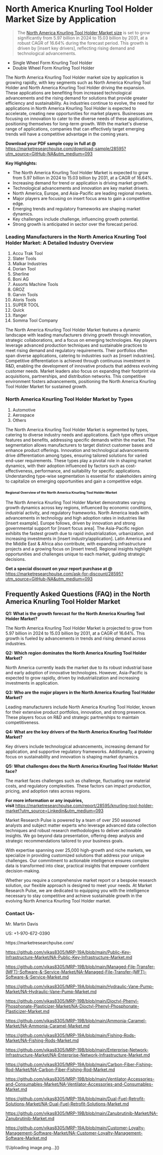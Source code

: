 
<h1>North America Knurling Tool Holder Market&nbsp;Size by Application</h1><blockquote><p>The <a href="https://marketresearchpulse.com/download-sample/28595?utm_source=GitHub-NA&amp;utm_medium=093">North America Knurling Tool Holder Market size</a> is set to grow significantly from 5.97 billion in 2024 to 15.03 billion by 2031, at a robust CAGR of 16.64% during the forecast period. This growth is driven by [insert key drivers], reflecting rising demand and technological advancements.</p></blockquote><ul><li>Single Wheel Form Knurling Tool Holder<li> Double Wheel Form Knurling Tool Holder</li></ul><p>The North America Knurling Tool Holder market size by application is growing rapidly, with key segments such as North America Knurling Tool Holder and North America Knurling Tool Holder driving the expansion. These applications are benefiting from increased technological advancements and the rising demand for solutions that provide greater efficiency and sustainability. As industries continue to evolve, the need for applications in North America Knurling Tool Holder is expected to accelerate, creating new opportunities for market players. Businesses are focusing on innovation to cater to the diverse needs of these applications, positioning themselves for long-term growth. With the market's diverse range of applications, companies that can effectively target emerging trends will have a competitive advantage in the coming years.</p><p><strong>Download your PDF sample copy in full at @ </strong><a href="https://marketresearchpulse.com/download-sample/28595?utm_source=GitHub-NA&amp;utm_medium=093">https://marketresearchpulse.com/download-sample/28595?utm_source=GitHub-NA&amp;utm_medium=093</a></p><p><strong>Key Highlights: </strong></p><ul><li>The North America Knurling Tool Holder Market is expected to grow from 5.97 billion in 2024 to 15.03 billion by 2031, at a CAGR of 16.64%.</li><li>Increasing demand for trend or application is driving market growth.</li><li>Technological advancements and innovation are key market drivers.</li><li>North America, Europe, and Asia-Pacific are leading regional markets.</li><li>Major players are focusing on insert focus area to gain a competitive edge.</li><li>Emerging trends and regulatory frameworks are shaping market dynamics.</li><li>Key challenges include challenge, influencing growth potential.</li><li>Strong growth is anticipated in sector over the forecast period.</li></ul><h3>Leading Manufacturers in the North America Knurling Tool Holder Market: A Detailed Industry Overview</h3><ol><li>Accu Trak Tool</li><li>Slater Tools</li><li>Malkar Industries</li><li>Dorian Tool</li><li>Sherline</li><li>Boni AG</li><li>Assorts Machine Tools</li><li>GROZ</li><li>Garvin Tools</li><li>Aloris Tools</li><li>SUPER TOOL</li><li>Quick</li><li>Ifanger</li><li>Somma Tool Company</li></ol><div class="flex max-w-full flex-col flex-grow"><div class="min-h-8 text-message flex w-full flex-col items-end gap-2 whitespace-normal break-words [.text-message+&amp;]:mt-5" dir="auto" data-message-author-role="assistant" data-message-id="fd8432e4-4910-450d-b182-61b7bfb0a01f" data-message-model-slug="gpt-4o"><div class="flex w-full flex-col gap-1 empty:hidden first:pt-[3px]"><div class="markdown prose w-full break-words dark:prose-invert light"><p>The North America Knurling Tool Holder Market features a dynamic landscape with leading manufacturers driving growth through innovation, strategic collaborations, and a focus on emerging technologies. Key players leverage advanced production techniques and sustainable practices to meet rising demand and regulatory requirements. Their portfolios often span diverse applications, catering to industries such as [insert industries]. Competitive differentiation is achieved through continuous investment in R&amp;D, enabling the development of innovative products that address evolving customer needs. Market leaders also focus on expanding their footprint via acquisitions, partnerships, and distribution networks. This competitive environment fosters advancements, positioning the North America Knurling Tool Holder Market for sustained growth.</p></div></div></div></div><h3>North America Knurling Tool Holder Market by Types</h3><ol><li>Automotive<li> Aerospace<li> Others</li></ol><div class="flex max-w-full flex-col flex-grow"><div class="min-h-8 text-message flex w-full flex-col items-end gap-2 whitespace-normal break-words [.text-message+&amp;]:mt-5" dir="auto" data-message-author-role="assistant" data-message-id="084470be-0bb7-4664-bddf-5156b4f41249" data-message-model-slug="gpt-4o-mini"><div class="flex w-full flex-col gap-1 empty:hidden first:pt-[3px]"><div class="markdown prose w-full break-words dark:prose-invert light"><p>The North America Knurling Tool Holder Market is segmented by types, catering to diverse industry needs and applications. Each type offers unique features and benefits, addressing specific demands within the market. The segmentation allows manufacturers to target distinct customer bases and enhance product offerings. Innovation and technological advancements drive differentiation among types, ensuring tailored solutions for varied end-user requirements. These types play a pivotal role in shaping market dynamics, with their adoption influenced by factors such as cost-effectiveness, performance, and suitability for specific applications. Understanding type-wise segmentation is essential for stakeholders aiming to capitalize on emerging opportunities and gain a competitive edge.</p></div></div></div></div><h3><span style="font-size: 11px;">Regional Overview of the North America Knurling Tool Holder Market</span></h3><div class="flex max-w-full flex-col flex-grow"><div class="min-h-8 text-message flex w-full flex-col items-end gap-2 whitespace-normal break-words [.text-message+&amp;]:mt-5" dir="auto" data-message-author-role="assistant" data-message-id="e9038762-ce64-4e30-91c9-9bd413514231" data-message-model-slug="gpt-4o-mini"><div class="flex w-full flex-col gap-1 empty:hidden first:pt-[3px]"><div class="markdown prose w-full break-words dark:prose-invert light"><p>The North America Knurling Tool Holder Market demonstrates varying growth dynamics across key regions, influenced by economic conditions, industrial activity, and regulatory frameworks. North America leads with advancements in technology and high adoption rates in industries like [insert example]. Europe follows, driven by innovation and strong governmental support for [insert focus area]. The Asia-Pacific region exhibits the fastest growth due to rapid industrialization, urbanization, and increasing investments in [insert industry/application]. Latin America and the Middle East &amp; Africa also contribute, with expanding infrastructure projects and a growing focus on [insert trend]. Regional insights highlight opportunities and challenges unique to each market, guiding strategic decisions.</p></div></div></div></div><p><strong>Get a special discount on your report purchase at @ </strong><a href="https://marketresearchpulse.com/ask-for-discount/28595?utm_source=GitHub-NA&amp;utm_medium=093">https://marketresearchpulse.com/ask-for-discount/28595?utm_source=GitHub-NA&amp;utm_medium=093</a></p><h2>Frequently Asked Questions (FAQ) in the North America Knurling Tool Holder Market</h2><p><strong>Q1: What is the growth forecast for the North America Knurling Tool Holder Market?</strong></p><p>The North America Knurling Tool Holder Market is projected to grow from 5.97 billion in 2024 to 15.03 billion by 2031, at a CAGR of 16.64%. This growth is fueled by advancements in trends and rising demand across industries.</p><p><strong>Q2: Which region dominates the North America Knurling Tool Holder Market?</strong></p><p>North America currently leads the market due to its robust industrial base and early adoption of innovative technologies. However, Asia-Pacific is expected to grow rapidly, driven by industrialization and increasing investments in application.</p><p><strong>Q3: Who are the major players in the North America Knurling Tool Holder Market?</strong></p><p>Leading manufacturers include North America Knurling Tool Holder, known for their extensive product portfolios, innovation, and strong presence. These players focus on R&amp;D and strategic partnerships to maintain competitiveness.</p><p><strong>Q4: What are the key drivers of the North America Knurling Tool Holder Market?</strong></p><p>Key drivers include technological advancements, increasing demand for application, and supportive regulatory frameworks. Additionally, a growing focus on sustainability and innovation is shaping market dynamics.</p><p><strong>Q5: What challenges does the North America Knurling Tool Holder Market face?</strong></p><p>The market faces challenges such as challenge, fluctuating raw material costs, and regulatory complexities. These factors can impact production, pricing, and adoption rates across regions.</p><p><strong>For more information or any inquiries, visit&nbsp;</strong><a href="https://marketresearchpulse.com/report/28595/knurling-tool-holder-market?utm_source=Linkedin&utm_medium=093">https://marketresearchpulse.com/report/28595/knurling-tool-holder-market?utm_source=Linkedin&utm_medium=093</a></p><p>Market Research Pulse is powered by a team of over 250 seasoned analysts and subject matter experts who leverage advanced data collection techniques and robust research methodologies to deliver actionable insights. We go beyond data presentation, offering deep analysis and strategic recommendations tailored to your business goals.</p><p>With expertise spanning over 25,000 high-growth and niche markets, we specialize in providing customized solutions that address your unique challenges. Our commitment to actionable intelligence ensures complex data is transformed into clear, practical insights that empower confident decision-making.</p><p>Whether you require a comprehensive market report or a bespoke research solution, our flexible approach is designed to meet your needs. At Market Research Pulse, we are dedicated to equipping you with the intelligence necessary to stay competitive and achieve sustainable growth in the evolving North America Knurling Tool Holder market.</p><h3><strong>Contact Us-</strong></h3><p>Mr. Martin Davis</p><p>US: +1-970-672-0390</p><p>https://marketresearchpulse.com/</p><p><a href="https://github.com/vikas8305/MRP-19A/blob/main/Public-Key-Infrastructure-Market/NA-Public-Key-Infrastructure-Market.md">https://github.com/vikas8305/MRP-19A/blob/main/Public-Key-Infrastructure-Market/NA-Public-Key-Infrastructure-Market.md</a></p><p><a href="https://github.com/vikas8305/MRP-19B/blob/main/Managed-File-Transfer-(MFT)-Software-&-Service-Market/NA-Managed-File-Transfer-(MFT)-Software-&-Service-Market.md">https://github.com/vikas8305/MRP-19B/blob/main/Managed-File-Transfer-(MFT)-Software-&-Service-Market/NA-Managed-File-Transfer-(MFT)-Software-&-Service-Market.md</a></p><p><a href="https://github.com/vikas8305/MRP-19A/blob/main/Hydraulic-Vane-Pump-Market/NA-Hydraulic-Vane-Pump-Market.md">https://github.com/vikas8305/MRP-19A/blob/main/Hydraulic-Vane-Pump-Market/NA-Hydraulic-Vane-Pump-Market.md</a></p><p><a href="https://github.com/vikas8305/MRP-19B/blob/main/Dioctyl-Phenyl-Phosphonate-Plasticizer-Market/NA-Dioctyl-Phenyl-Phosphonate-Plasticizer-Market.md">https://github.com/vikas8305/MRP-19B/blob/main/Dioctyl-Phenyl-Phosphonate-Plasticizer-Market/NA-Dioctyl-Phenyl-Phosphonate-Plasticizer-Market.md</a></p><p><a href="https://github.com/vikas8305/MRP-19B/blob/main/Ammonia-Caramel-Market/NA-Ammonia-Caramel-Market.md">https://github.com/vikas8305/MRP-19B/blob/main/Ammonia-Caramel-Market/NA-Ammonia-Caramel-Market.md</a></p><p><a href="https://github.com/vikas8305/MRP-19A/blob/main/Fishing-Rods-Market/NA-Fishing-Rods-Market.md">https://github.com/vikas8305/MRP-19A/blob/main/Fishing-Rods-Market/NA-Fishing-Rods-Market.md</a></p><p><a href="https://github.com/vikas8305/MRP-19B/blob/main/Enterprise-Network-Infrastructure-Market/NA-Enterprise-Network-Infrastructure-Market.md">https://github.com/vikas8305/MRP-19B/blob/main/Enterprise-Network-Infrastructure-Market/NA-Enterprise-Network-Infrastructure-Market.md</a></p><p><a href="https://github.com/vikas8305/MRP-19A/blob/main/Carbon-Fiber-Fishing-Rod-Market/NA-Carbon-Fiber-Fishing-Rod-Market.md">https://github.com/vikas8305/MRP-19A/blob/main/Carbon-Fiber-Fishing-Rod-Market/NA-Carbon-Fiber-Fishing-Rod-Market.md</a></p><p><a href="https://github.com/vikas8305/MRP-19B/blob/main/Ventilator-Accessories-and-Consumables-Market/NA-Ventilator-Accessories-and-Consumables-Market.md">https://github.com/vikas8305/MRP-19B/blob/main/Ventilator-Accessories-and-Consumables-Market/NA-Ventilator-Accessories-and-Consumables-Market.md</a></p><p><a href="https://github.com/vikas8305/MRP-19A/blob/main/Dual-Fuel-Retrofit-Solutions-Market/NA-Dual-Fuel-Retrofit-Solutions-Market.md">https://github.com/vikas8305/MRP-19A/blob/main/Dual-Fuel-Retrofit-Solutions-Market/NA-Dual-Fuel-Retrofit-Solutions-Market.md</a></p><p><a href="https://github.com/vikas8305/MRP-19B/blob/main/Zanubrutinib-Market/NA-Zanubrutinib-Market.md">https://github.com/vikas8305/MRP-19B/blob/main/Zanubrutinib-Market/NA-Zanubrutinib-Market.md</a></p><p><a href="https://github.com/vikas8305/MRP-19A/blob/main/Customer-Loyalty-Management-Software-Market/NA-Customer-Loyalty-Management-Software-Market.md">https://github.com/vikas8305/MRP-19A/blob/main/Customer-Loyalty-Management-Software-Market/NA-Customer-Loyalty-Management-Software-Market.md</a></p>
![Uploading image.png…]()
